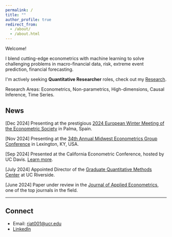 ```yaml
---
permalink: /
title: ""
author_profile: true
redirect_from: 
  - /about/
  - /about.html
---
```


Welcome! 

I blend cutting-edge econometrics with machine learning to solve challenging problems in macro-financial data, risk, extreme event prediction, financial forecasting.  

I'm actively seeking **Quantitative Researcher** roles, check out my [Research](http://thetherajveer.github.io/research/).

Research Areas: Econometrics, Non-parametrics, High-dimensions, Causal Inference, Time Series.  

## News
<link rel="stylesheet" href="https://cdnjs.cloudflare.com/ajax/libs/font-awesome/6.0.0-beta3/css/all.min.css">

<!-- Line with three stars -->
<i class="fas fa-star flashing"></i> <i class="fas fa-star flashing"></i>[Dec 2024] Presenting at the prestigious [2024 European Winter Meeting of the Econometric Society](https://www.econometricsociety.org/regional-activities/schedule/2024/12/16/2024-European-Winter-Meeting-Palma-de-Majorca-Spain) in Palma, Spain.

<i class="fas fa-star flashing"></i> [Nov 2024] Presenting at the [34th Annual Midwest Econometrics Group Conference](https://gatton.uky.edu/meg2024) in Lexington, KY, USA.

<i class="fas fa-star flashing"></i> <i class="fas fa-star flashing"></i>[Sep 2024] Presented at the California Econometric Conference, hosted by UC Davis. [Learn more](https://www.gsb.stanford.edu/faculty-research/faculty/conferences/california-econometrics).

<i class="fas fa-star flashing"></i> <i class="fas fa-star flashing"></i>[July 2024] Appointed Director of the [Graduate Quantitative Methods Center](https://gradquant.ucr.edu/) at UC Riverside.

<i class="fas fa-star flashing"></i> <i class="fas fa-star flashing"></i>[June 2024] Paper under review in the [Journal of Applied Econometrics](https://onlinelibrary.wiley.com/journal/10991255), one of the top journals in the field.

<style>
  .flashing {
    animation: flash 1s infinite;
  }
  @keyframes flash {
    0% { opacity: 1; }
    50% { opacity: 0.5; }
    100% { opacity: 1; }
  }
</style>
---

## Connect
- Email: rjat001@ucr.edu 
- [LinkedIn](https://www.linkedin.com/in/rajveeriitr/)  
